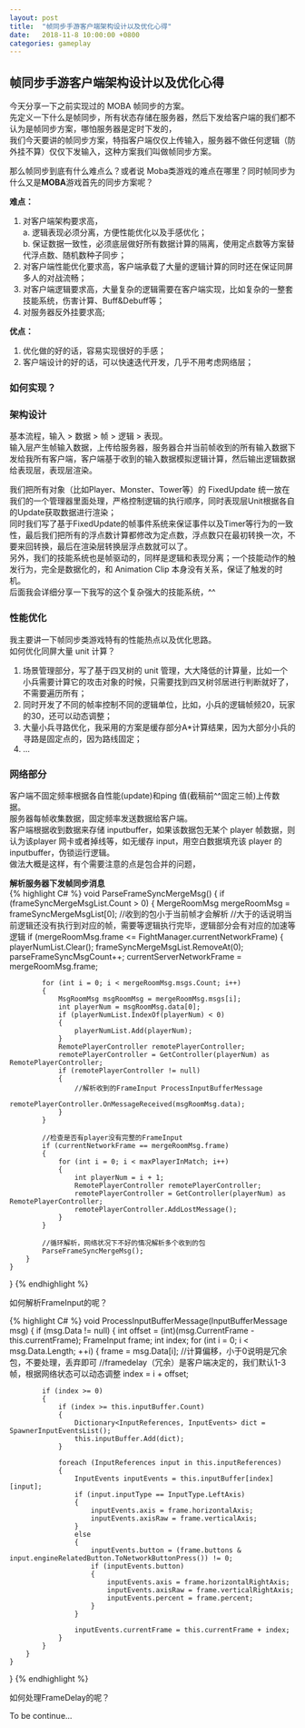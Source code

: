 ```yaml
---
layout: post
title:  "帧同步手游客户端架构设计以及优化心得"
date:   2018-11-8 10:00:00 +0800
categories: gameplay
---
```

## 帧同步手游客户端架构设计以及优化心得
今天分享一下之前实现过的 MOBA 帧同步的方案。<br>
先定义一下什么是帧同步，所有状态存储在服务器，然后下发给客户端的我们都不认为是帧同步方案，哪怕服务器是定时下发的，<br>
我们今天要讲的帧同步方案，特指客户端仅仅上传输入，服务器不做任何逻辑（防外挂不算）仅仅下发输入，这种方案我们叫做帧同步方案。<br>

那么帧同步到底有什么难点么？或者说 Moba类游戏的难点在哪里？同时帧同步为什么又是**MOBA**游戏首先的同步方案呢？<br>

**难点：**
1. 对客户端架构要求高，<br>
	a. 逻辑表现必须分离，方便性能优化以及手感优化；<br>
	b. 保证数据一致性，必须底层做好所有数据计算的隔离，使用定点数等方案替代浮点数、随机数种子同步；<br>
2. 对客户端性能优化要求高，客户端承载了大量的逻辑计算的同时还在保证同屏多人的对战流畅；
3. 对客户端逻辑要求高，大量复杂的逻辑需要在客户端实现，比如复杂的一整套技能系统，伤害计算、Buff&Debuff等；
4. 对服务器反外挂要求高;

**优点：**
1. 优化做的好的话，容易实现很好的手感；
2. 客户端设计的好的话，可以快速迭代开发，几乎不用考虑网络层；

### 如何实现？<br>

### 架构设计
基本流程，输入 > 数据 > 帧 > 逻辑 > 表现。<br>
输入层产生帧输入数据，上传给服务器，服务器合并当前帧收到的所有输入数据下发给我所有客户端，客户端基于收到的输入数据模拟逻辑计算，然后输出逻辑数据给表现层，表现层渲染。<br>

我们把所有对象（比如Player、Monster、Tower等）的 FixedUpdate 统一放在我们的一个管理器里面处理，严格控制逻辑的执行顺序，同时表现层Unit根据各自的Update获取数据进行渲染；<br>
同时我们写了基于FixedUpdate的帧事件系统来保证事件以及Timer等行为的一致性，最后我们把所有的浮点数计算都修改为定点数，浮点数只在最初转换一次，不要来回转换，最后在渲染层转换层浮点数就可以了。<br>
另外，我们的技能系统也是帧驱动的，同样是逻辑和表现分离；一个技能动作的触发行为，完全是数据化的，和 Animation Clip 本身没有关系，保证了触发的时机。<br>
后面我会详细分享一下我写的这个复杂强大的技能系统，^^<br>

### 性能优化
我主要讲一下帧同步类游戏特有的性能热点以及优化思路。<br>
如何优化同屏大量 unit 计算？
1. 场景管理部分，写了基于四叉树的 unit 管理，大大降低的计算量，比如一个小兵需要计算它的攻击对象的时候，只需要找到四叉树邻居进行判断就好了，不需要遍历所有；
2. 同时开发了不同的帧率控制不同的逻辑单位，比如，小兵的逻辑帧频20，玩家的30，还可以动态调整；
3. 大量小兵寻路优化，我采用的方案是缓存部分A*计算结果，因为大部分小兵的寻路是固定点的，因为路线固定；
4. ...

### 网络部分
客户端不固定频率根据各自性能(update)和ping 值(截稿前^^固定三帧)上传数据。<br>
服务器每帧收集数据，固定频率发送数据给客户端。<br>
客户端根据收到数据来存储 inputbuffer，如果该数据包无某个 player 帧数据，则认为该player 网卡或者掉线等，如无缓存 input，用空白数据填充该 player 的 inputbuffer，伪锁运行逻辑。<br>
做法大概是这样，有个需要注意的点是包合并的问题，<br>

**解析服务器下发帧同步消息**<br>
{% highlight C# %}
void ParseFrameSyncMergeMsg()
{
	if (frameSyncMergeMsgList.Count > 0)
	{
		MergeRoomMsg mergeRoomMsg = frameSyncMergeMsgList[0];
		//收到的包小于当前帧才会解析
		//大于的话说明当前逻辑还没有执行到对应的帧，需要等逻辑执行完毕，逻辑部分会有对应的加速等逻辑
		if (mergeRoomMsg.frame <= FightManager.currentNetworkFrame)
		{
			playerNumList.Clear();
			frameSyncMergeMsgList.RemoveAt(0);
			parseFrameSyncMsgCount++;
			currentServerNetworkFrame = mergeRoomMsg.frame;

			for (int i = 0; i < mergeRoomMsg.msgs.Count; i++)
			{
				MsgRoomMsg msgRoomMsg = mergeRoomMsg.msgs[i];
				int playerNum = msgRoomMsg.data[0];
				if (playerNumList.IndexOf(playerNum) < 0)
				{
					playerNumList.Add(playerNum);
				}
				RemotePlayerController remotePlayerController;
				remotePlayerController = GetController(playerNum) as RemotePlayerController;
				if (remotePlayerController != null)
				{
					//解析收到的FrameInput ProcessInputBufferMessage
					remotePlayerController.OnMessageReceived(msgRoomMsg.data);
				}
			}

			//检查是否有player没有完整的FrameInput
			if (currentNetworkFrame == mergeRoomMsg.frame)
			{
				for (int i = 0; i < maxPlayerInMatch; i++)
				{
					int playerNum = i + 1;
					RemotePlayerController remotePlayerController;
					remotePlayerController = GetController(playerNum) as RemotePlayerController;
					remotePlayerController.AddLostMessage();
				}
			}

			//循环解析，网络状况下不好的情况解析多个收到的包
			ParseFrameSyncMergeMsg();
		}
	}
}
{% endhighlight %}

如何解析FrameInput的呢？<br>

{% highlight C# %}
void ProcessInputBufferMessage(InputBufferMessage msg)
{
	if (msg.Data != null)
	{
		int offset = (int)(msg.CurrentFrame - this.currentFrame);
		FrameInput frame;
		int index;
		for (int i = 0; i < msg.Data.Length; ++i)
		{
			frame = msg.Data[i];
			//计算偏移，小于0说明是冗余包，不要处理，丢弃即可
			//framedelay（冗余）是客户端决定的，我们默认1-3帧，根据网络状态可以动态调整
			index = i + offset;

			if (index >= 0)
			{
				if (index >= this.inputBuffer.Count)
				{
					Dictionary<InputReferences, InputEvents> dict = SpawnerInputEventsList();
					this.inputBuffer.Add(dict);
				}
				
				foreach (InputReferences input in this.inputReferences)
				{
					InputEvents inputEvents = this.inputBuffer[index][input];
					if (input.inputType == InputType.LeftAxis)
					{
						inputEvents.axis = frame.horizontalAxis;
						inputEvents.axisRaw = frame.verticalAxis;
					}
					else
					{
						inputEvents.button = (frame.buttons & input.engineRelatedButton.ToNetworkButtonPress()) != 0;
						if (inputEvents.button)
						{
							inputEvents.axis = frame.horizontalRightAxis;
							inputEvents.axisRaw = frame.verticalRightAxis;
							inputEvents.percent = frame.percent;
						}                          
					}

					inputEvents.currentFrame = this.currentFrame + index;
				}
			}
		}
	}
}
{% endhighlight %}

如何处理FrameDelay的呢？<br>

To be continue...




